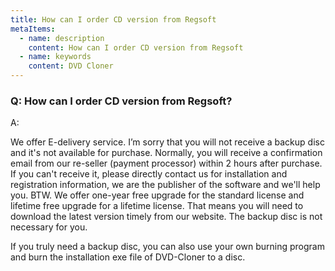 ```yaml
---
title: How can I order CD version from Regsoft
metaItems:
  - name: description
    content: How can I order CD version from Regsoft
  - name: keywords
    content: DVD Cloner
---
```


### Q: How can I order CD version from Regsoft?

A:

We offer E-delivery service. I’m sorry that you will not receive a backup disc and it's not available for purchase. Normally, you will receive a confirmation email from our re-seller (payment processor) within 2 hours after purchase. If you can't receive it, please directly contact us for installation and registration information, we are the publisher of the software and we'll help you. BTW. We offer one-year free upgrade for the standard license and lifetime free upgrade for a lifetime license. That means you will need to download the latest version timely from our website. The backup disc is not necessary for you. 

If you truly need a backup disc, you can also use your own burning program and burn the installation exe file of DVD-Cloner to a disc.